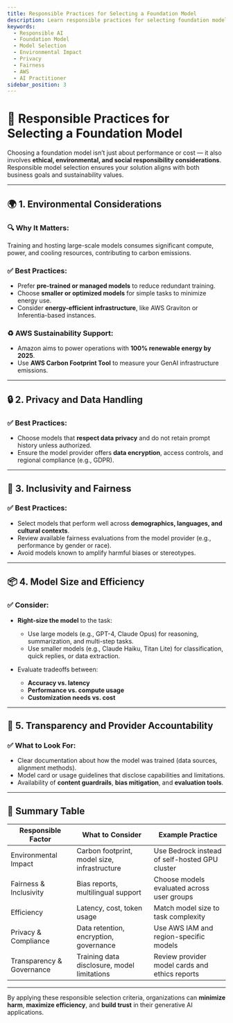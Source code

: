 ```yaml
---
title: Responsible Practices for Selecting a Foundation Model
description: Learn responsible practices for selecting foundation models, including environmental, privacy, and fairness considerations, for the AWS AI Practitioner exam.
keywords:
  - Responsible AI
  - Foundation Model
  - Model Selection
  - Environmental Impact
  - Privacy
  - Fairness
  - AWS
  - AI Practitioner
sidebar_position: 3
---
```


# 🌱 Responsible Practices for Selecting a Foundation Model

Choosing a foundation model isn’t just about performance or cost — it also involves **ethical, environmental, and social responsibility considerations**. Responsible model selection ensures your solution aligns with both business goals and sustainability values.

---

## 🌍 1. Environmental Considerations

### 🔍 Why It Matters:
Training and hosting large-scale models consumes significant compute, power, and cooling resources, contributing to carbon emissions.

### ✅ Best Practices:
- Prefer **pre-trained or managed models** to reduce redundant training.
- Choose **smaller or optimized models** for simple tasks to minimize energy use.
- Consider **energy-efficient infrastructure**, like AWS Graviton or Inferentia-based instances.

### ♻️ AWS Sustainability Support:
- Amazon aims to power operations with **100% renewable energy by 2025**.
- Use **AWS Carbon Footprint Tool** to measure your GenAI infrastructure emissions.

---

## 🔒 2. Privacy and Data Handling

### ✅ Best Practices:
- Choose models that **respect data privacy** and do not retain prompt history unless authorized.
- Ensure the model provider offers **data encryption**, access controls, and regional compliance (e.g., GDPR).

---

## 🤝 3. Inclusivity and Fairness

### ✅ Best Practices:
- Select models that perform well across **demographics, languages, and cultural contexts**.
- Review available fairness evaluations from the model provider (e.g., performance by gender or race).
- Avoid models known to amplify harmful biases or stereotypes.

---

## 📦 4. Model Size and Efficiency

### ✅ Consider:
- **Right-size the model** to the task:
  - Use large models (e.g., GPT-4, Claude Opus) for reasoning, summarization, and multi-step tasks.
  - Use smaller models (e.g., Claude Haiku, Titan Lite) for classification, quick replies, or data extraction.

- Evaluate tradeoffs between:
  - **Accuracy vs. latency**
  - **Performance vs. compute usage**
  - **Customization needs vs. cost**

---

## 📜 5. Transparency and Provider Accountability

### ✅ What to Look For:
- Clear documentation about how the model was trained (data sources, alignment methods).
- Model card or usage guidelines that disclose capabilities and limitations.
- Availability of **content guardrails**, **bias mitigation**, and **evaluation tools**.

---

## 🧩 Summary Table

| Responsible Factor        | What to Consider                             | Example Practice                               |
| ------------------------- | -------------------------------------------- | ---------------------------------------------- |
| Environmental Impact      | Carbon footprint, model size, infrastructure | Use Bedrock instead of self-hosted GPU cluster |
| Fairness & Inclusivity    | Bias reports, multilingual support           | Choose models evaluated across user groups     |
| Efficiency                | Latency, cost, token usage                   | Match model size to task complexity            |
| Privacy & Compliance      | Data retention, encryption, governance       | Use AWS IAM and region-specific models         |
| Transparency & Governance | Training data disclosure, model limitations  | Review provider model cards and ethics reports |

---

By applying these responsible selection criteria, organizations can **minimize harm**, **maximize efficiency**, and **build trust** in their generative AI applications.
